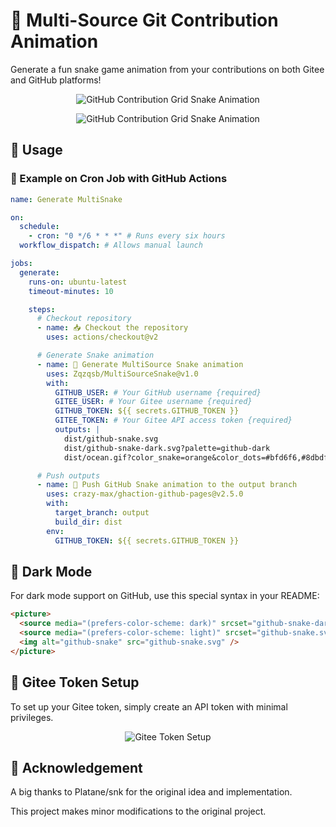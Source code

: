 # 🐍 Multi-Source Git Contribution Animation

Generate a fun snake game animation from your contributions on both Gitee and GitHub platforms!

<p align="center">
  <img
    alt="GitHub Contribution Grid Snake Animation"
    src="https://alicloud-pic.oss-cn-shanghai.aliyuncs.com/MultiSourceSnake/contributions.png"
  />
</p>

<p align="center">
  <picture>
    <source
      media="(prefers-color-scheme: dark)"
      srcset="https://alicloud-pic.oss-cn-shanghai.aliyuncs.com/MultiSourceSnake/github-snake-dark.svg"
    />
    <source
      media="(prefers-color-scheme: light)"
      srcset="https://alicloud-pic.oss-cn-shanghai.aliyuncs.com/MultiSourceSnake/github-snake.svg"
    />
    <img
      alt="GitHub Contribution Grid Snake Animation"
      src="https://alicloud-pic.oss-cn-shanghai.aliyuncs.com/MultiSourceSnake/github-snake.svg"
    />
  </picture>
</p>

## 🚀 Usage

### 🔄 Example on Cron Job with GitHub Actions

```yaml
name: Generate MultiSnake

on:
  schedule:
    - cron: "0 */6 * * *" # Runs every six hours
  workflow_dispatch: # Allows manual launch

jobs:
  generate:
    runs-on: ubuntu-latest
    timeout-minutes: 10

    steps:
      # Checkout repository
      - name: 📥 Checkout the repository
        uses: actions/checkout@v2

      # Generate Snake animation
      - name: 🐍 Generate MultiSource Snake animation
        uses: Zqzqsb/MultiSourceSnake@v1.0
        with:
          GITHUB_USER: # Your GitHub username {required}
          GITEE_USER: # Your Gitee username {required}
          GITHUB_TOKEN: ${{ secrets.GITHUB_TOKEN }}
          GITEE_TOKEN: # Your Gitee API access token {required}
          outputs: |
            dist/github-snake.svg
            dist/github-snake-dark.svg?palette=github-dark
            dist/ocean.gif?color_snake=orange&color_dots=#bfd6f6,#8dbdff,#64a1f4,#4b91f1,#3c7dd9

      # Push outputs
      - name: 🚀 Push GitHub Snake animation to the output branch
        uses: crazy-max/ghaction-github-pages@v2.5.0
        with:
          target_branch: output
          build_dir: dist
        env:
          GITHUB_TOKEN: ${{ secrets.GITHUB_TOKEN }}
```

## 🌙 Dark Mode

For dark mode support on GitHub, use this special syntax in your README:

```html
<picture>
  <source media="(prefers-color-scheme: dark)" srcset="github-snake-dark.svg" />
  <source media="(prefers-color-scheme: light)" srcset="github-snake.svg" />
  <img alt="github-snake" src="github-snake.svg" />
</picture>
```

## 🔑 Gitee Token Setup

To set up your Gitee token, simply create an API token with minimal privileges.

<p align="center">
  <img src="https://alicloud-pic.oss-cn-shanghai.aliyuncs.com/MultiSourceSnake/GiteeApiSetup.png" alt="Gitee Token Setup"/>
</p>

## 📝 Acknowledgement

A big thanks to Platane/snk for the original idea and implementation.

This project makes minor modifications to the original project.
